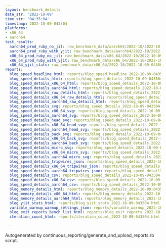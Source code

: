 ```yaml
---
layout: benchmark_details
date_str: '2022-10-09'
time_str: '04:35:04'
timestamp: 2022-10-09-043504
platforms:
- x86_64
- aarch64
test_results:
  aarch64_prod_ruby_no_jit: raw_benchmark_data/aarch64/2022-10/2022-10-09-043504_basic_benchmark_aarch64_prod_ruby_no_jit.json
  aarch64_prod_ruby_with_yjit: raw_benchmark_data/aarch64/2022-10/2022-10-09-043504_basic_benchmark_aarch64_prod_ruby_with_yjit.json
  x86_64_prod_ruby_no_jit: raw_benchmark_data/x86_64/2022-10/2022-10-09-043504_basic_benchmark_x86_64_prod_ruby_no_jit.json
  x86_64_prod_ruby_with_yjit: raw_benchmark_data/x86_64/2022-10/2022-10-09-043504_basic_benchmark_x86_64_prod_ruby_with_yjit.json
  x86_64_yjit_stats: raw_benchmark_data/x86_64/2022-10/2022-10-09-043504_basic_benchmark_x86_64_yjit_stats.json
reports:
  blog_speed_headline_html: reports/blog_speed_headline_2022-10-09-043504.html
  blog_speed_details_html: reports/blog_speed_details_2022-10-09-043504.html
  blog_speed_details_x86_64_html: reports/blog_speed_details_2022-10-09-043504.x86_64.html
  blog_speed_details_aarch64_html: reports/blog_speed_details_2022-10-09-043504.aarch64.html
  blog_speed_details_raw_details_html: reports/blog_speed_details_2022-10-09-043504.raw_details.html
  blog_speed_details_x86_64_raw_details_html: reports/blog_speed_details_2022-10-09-043504.x86_64.raw_details.html
  blog_speed_details_aarch64_raw_details_html: reports/blog_speed_details_2022-10-09-043504.aarch64.raw_details.html
  blog_speed_details_svg: reports/blog_speed_details_2022-10-09-043504.svg
  blog_speed_details_x86_64_svg: reports/blog_speed_details_2022-10-09-043504.x86_64.svg
  blog_speed_details_aarch64_svg: reports/blog_speed_details_2022-10-09-043504.aarch64.svg
  blog_speed_details_head_svg: reports/blog_speed_details_2022-10-09-043504.head.svg
  blog_speed_details_x86_64_head_svg: reports/blog_speed_details_2022-10-09-043504.x86_64.head.svg
  blog_speed_details_aarch64_head_svg: reports/blog_speed_details_2022-10-09-043504.aarch64.head.svg
  blog_speed_details_back_svg: reports/blog_speed_details_2022-10-09-043504.back.svg
  blog_speed_details_x86_64_back_svg: reports/blog_speed_details_2022-10-09-043504.x86_64.back.svg
  blog_speed_details_aarch64_back_svg: reports/blog_speed_details_2022-10-09-043504.aarch64.back.svg
  blog_speed_details_micro_svg: reports/blog_speed_details_2022-10-09-043504.micro.svg
  blog_speed_details_x86_64_micro_svg: reports/blog_speed_details_2022-10-09-043504.x86_64.micro.svg
  blog_speed_details_aarch64_micro_svg: reports/blog_speed_details_2022-10-09-043504.aarch64.micro.svg
  blog_speed_details_tripwires_json: reports/blog_speed_details_2022-10-09-043504.tripwires.json
  blog_speed_details_x86_64_tripwires_json: reports/blog_speed_details_2022-10-09-043504.x86_64.tripwires.json
  blog_speed_details_aarch64_tripwires_json: reports/blog_speed_details_2022-10-09-043504.aarch64.tripwires.json
  blog_speed_details_csv: reports/blog_speed_details_2022-10-09-043504.csv
  blog_speed_details_x86_64_csv: reports/blog_speed_details_2022-10-09-043504.x86_64.csv
  blog_speed_details_aarch64_csv: reports/blog_speed_details_2022-10-09-043504.aarch64.csv
  blog_memory_details_html: reports/blog_memory_details_2022-10-09-043504.html
  blog_memory_details_x86_64_html: reports/blog_memory_details_2022-10-09-043504.x86_64.html
  blog_memory_details_aarch64_html: reports/blog_memory_details_2022-10-09-043504.aarch64.html
  blog_yjit_stats_html: reports/blog_yjit_stats_2022-10-09-043504.html
  variable_warmup_warmup_settings_json: reports/variable_warmup_2022-10-09-043504.warmup_settings.json
  blog_exit_reports_bench_list_html: reports/blog_exit_reports_2022-10-09-043504.bench_list.html
  iteration_count_html: reports/iteration_count_2022-10-09-043504.html

---
```

Autogenerated by continuous_reporting/generate_and_upload_reports.rb script.
